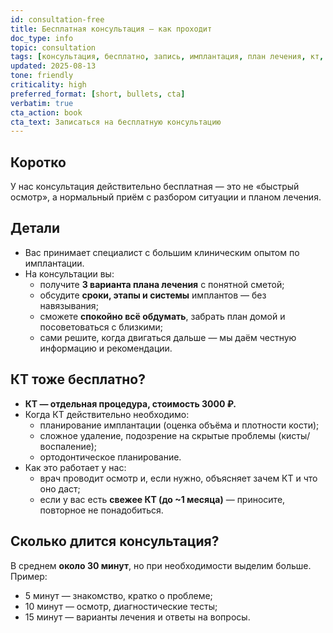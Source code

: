 ```yaml
---
id: consultation-free
title: Бесплатная консультация — как проходит
doc_type: info
topic: consultation
tags: [консультация, бесплатно, запись, имплантация, план лечения, кт, диагностика, время, что будет на консультации, как проходит консультация]
updated: 2025-08-13
tone: friendly
criticality: high
preferred_format: [short, bullets, cta]
verbatim: true
cta_action: book
cta_text: Записаться на бесплатную консультацию
---
```


## Коротко
У нас консультация действительно бесплатная — это не «быстрый осмотр», а нормальный приём с разбором ситуации и планом лечения.

## Детали
- Вас принимает специалист с большим клиническим опытом по имплантации.
- На консультации вы:
  - получите **3 варианта плана лечения** с понятной сметой;
  - обсудите **сроки, этапы и системы** имплантов — без навязывания;
  - сможете **спокойно всё обдумать**, забрать план домой и посоветоваться с близкими;
  - сами решите, когда двигаться дальше — мы даём честную информацию и рекомендации.

## КТ тоже бесплатно?
<!-- aliases: [кт бесплатно, снимок бесплатно, томография бесплатно, рентген бесплатно] -->
- **КТ — отдельная процедура, стоимость 3000 ₽.**
- Когда КТ действительно необходимо:
  - планирование имплантации (оценка объёма и плотности кости);
  - сложное удаление, подозрение на скрытые проблемы (кисты/воспаление);
  - ортодонтическое планирование.
- Как это работает у нас:
  - врач проводит осмотр и, если нужно, объясняет зачем КТ и что оно даст;
  - если у вас есть **свежее КТ (до ~1 месяца)** — приносите, повторное не понадобиться.

## Сколько длится консультация?
<!-- aliases: [сколько идет консультация, длительность консультации, сколько времени консультация] -->
В среднем **около 30 минут**, но при необходимости выделим больше.
Пример:
- 5 минут — знакомство, кратко о проблеме;
- 10 минут — осмотр, диагностические тесты;
- 15 минут — варианты лечения и ответы на вопросы.


